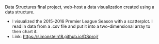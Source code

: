 Data Structures final project, web-host a data visualization created using a data structure.
- I visualized the 2015-2016 Premier League Season with a scatterplot. I read in data from a .csv file and put it into a two-dimensional array to then chart it.
- Link: https://simonstein18.github.io/DSproj/
